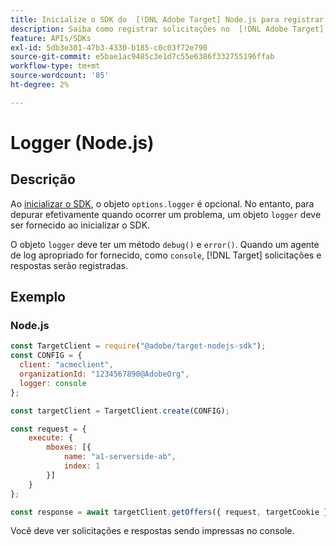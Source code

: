 ```yaml
---
title: Inicialize o SDK do  [!DNL Adobe Target] Node.js para registrar solicitações
description: Saiba como registrar solicitações no  [!DNL Adobe Target] SDK do Node.js.
feature: APIs/SDKs
exl-id: 5db3e301-47b3-4330-b185-c0c03f72e790
source-git-commit: e5bae1ac9485c3e1d7c55e6386f332755196ffab
workflow-type: tm+mt
source-wordcount: '85'
ht-degree: 2%

---
```


# Logger (Node.js)

## Descrição

Ao [inicializar o SDK](initialize-sdk.md), o objeto `options.logger` é opcional. No entanto, para depurar efetivamente quando ocorrer um problema, um objeto `logger` deve ser fornecido ao inicializar o SDK.

O objeto `logger` deve ter um método `debug()` e `error()`. Quando um agente de log apropriado for fornecido, como `console`, [!DNL Target] solicitações e respostas serão registradas.

## Exemplo

### Node.js

```js {line-numbers="true"}
const TargetClient = require("@adobe/target-nodejs-sdk");
const CONFIG = {
  client: "acmeclient",
  organizationId: "1234567890@AdobeOrg",
  logger: console
};

const targetClient = TargetClient.create(CONFIG);

const request = {
    execute: {
        mboxes: [{
            name: "a1-serverside-ab",
            index: 1
        }]
    }
};

const response = await targetClient.getOffers({ request, targetCookie });
```

Você deve ver solicitações e respostas sendo impressas no console.
